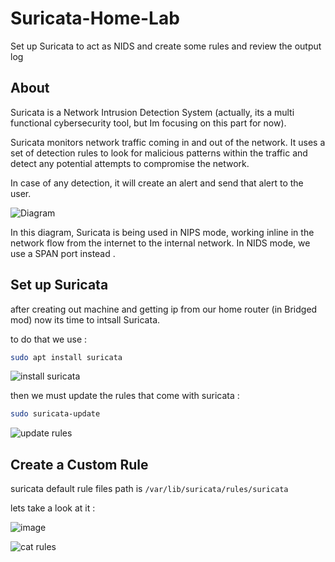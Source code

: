 # Suricata-Home-Lab
Set up Suricata to act as NIDS and create some rules and review the output log


## About 
Suricata is a Network Intrusion Detection System (actually, its a multi functional cybersecurity tool, but Im focusing on this part for now).

Suricata monitors network traffic coming in and out of the network. It uses a set of detection rules to look for malicious patterns within the traffic and detect any potential attempts to compromise the network.

 In case of any detection, it will create an alert and send that alert to the user.

![Diagram](https://github.com/user-attachments/assets/505f8fbe-cb01-47be-8011-00250ec89203)

In this diagram, Suricata is being used in NIPS mode, working inline in the network flow from the internet to the internal network. In NIDS mode, we use a SPAN port instead .

## Set up Suricata

after creating out machine and getting ip from our home router (in Bridged mod) now its time to intsall Suricata.

to do that we use : 
```bash
sudo apt install suricata
```
![install suricata](https://github.com/user-attachments/assets/62807f4a-972f-4b93-8e01-750b3f24e15b)

then we must update the rules that come with suricata :
```bash
sudo suricata-update
```
![update rules](https://github.com/user-attachments/assets/f6a0f256-9bd4-4560-98bc-4105711f14b2)

## Create a Custom Rule

suricata default rule files path is ```/var/lib/suricata/rules/suricata```

lets take a look at it :

![image](https://github.com/user-attachments/assets/03c3e5bc-d2df-4f68-8fc6-89af6147c1da)


![cat rules](https://github.com/user-attachments/assets/f4d88b45-4d0a-409b-9f3a-e64ed3dd420d)

